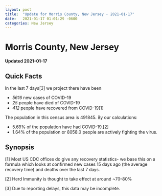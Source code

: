 ```yaml
---
layout: post
title:  "Update for Morris County, New Jersey - 2021-01-17"
date:   2021-01-17 01:01:29 -0600
categories: New Jersey
---
```


# Morris County, New Jersey
#### Updated 2021-01-17

## Quick Facts

In the last 7 days[3] we project there have been
- *5616* new cases of COVID-19
- *25* people have died of COVID-19
- *412* people have recovered from COVID-19[1]

The population in this census area is 491845. By our calculations:
- 5.69% of the population have had COVID-19.[2]
- 1.64% of the population or 8058.0 people are actively fighting the virus.

## Synopsis




[1] Most US CDC offices do give any recovery statistics- we base this on a formula which looks at confirmed new cases
15 days ago (the average recovery time) and deaths over the last 7 days.

[2] Herd Immunity is thought to take effect at around ~70-80%

[3] Due to reporting delays, this data may be incomplete.
 
    